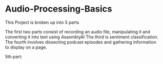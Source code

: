 # Audio-Processing-Basics

This Project is broken up into 5 parts


The first two parts consist of recording an audio file, manipulating it and converting it into text using AssemblyAI
The third is sentiment classification. The fourth involves dissecting podcast episodes and gathering information to display on a page. 

5th part: 
